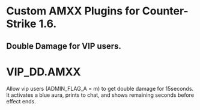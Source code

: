 # Custom AMXX Plugins for Counter-Strike 1.6.
## Double Damage for VIP users.


# VIP_DD.AMXX
Allow vip users (ADMIN_FLAG_A = m) to get double damage for 15seconds. It activates a blue aura, prints to chat, and shows remaining seconds before effect ends.
